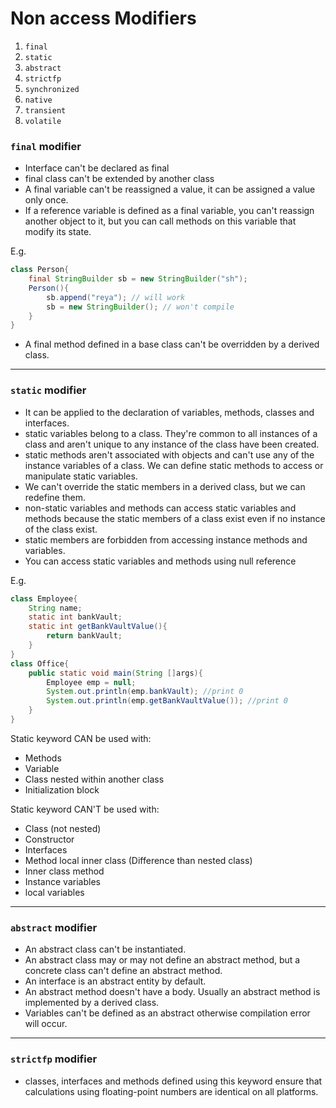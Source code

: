 # Non access Modifiers

1. `final`
2. `static`
3. `abstract`
4. `strictfp`
5. `synchronized`
6. `native`
7. `transient`
8. `volatile`

### `final` modifier
- Interface can't be declared as final
- final class can't be extended by another class
- A final variable can't be reassigned a value, it can be assigned a value only once.
- If a reference variable is defined as a final variable, you can't reassign another object to it, but you can call methods on this variable that modify its state.

E.g.

```java
class Person{
    final StringBuilder sb = new StringBuilder("sh");
    Person(){
        sb.append("reya"); // will work
        sb = new StringBuilder(); // won't compile
    }
}
```
- A final method defined in a base class can't be overridden by a derived class.

<hr>

### `static` modifier
- It can be applied to the declaration of variables, methods, classes and interfaces.
- static variables belong to a class. They're common to all instances of a class  and aren't unique to any instance of the class have been created.
- static methods aren't associated with objects and can't use any of the instance variables of a class. We can define static methods to access or manipulate static variables.
- We can't override the static members in a derived class, but we can redefine them.
- non-static variables and methods can access static variables and methods because the static members of a class exist even if no instance of the class exist.
- static members are forbidden from accessing instance methods and variables.
- You can access static variables and methods using null reference

E.g.

```java
class Employee{
    String name;
    static int bankVault;
    static int getBankVaultValue(){
        return bankVault;
    }
}
class Office{
    public static void main(String []args){
        Employee emp = null;
        System.out.println(emp.bankVault); //print 0
        System.out.println(emp.getBankVaultValue()); //print 0
    }
}
```
Static keyword CAN be used with:

- Methods
- Variable
- Class nested within another class
- Initialization block

Static keyword CAN'T be used with:

- Class (not nested)
- Constructor
- Interfaces
- Method local inner class (Difference than nested class)
- Inner class method
- Instance variables
- local variables
<hr>

### `abstract` modifier

- An abstract class can't be instantiated.
- An abstract class may or may not define an abstract method, but a concrete class can't define an abstract method.
- An interface is an abstract entity by default.
- An abstract method doesn't have a body. Usually an abstract method is implemented by a derived class.
- Variables can't be defined as an abstract otherwise compilation error will occur.

<hr>

### `strictfp` modifier

- classes, interfaces and methods defined using this keyword ensure that calculations using floating-point numbers are identical on all platforms.